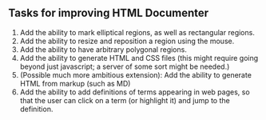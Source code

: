 ## Tasks for improving HTML Documenter

1. Add the ability to mark elliptical regions, as well as rectangular regions.
2. Add the ability to resize and reposition a region using the mouse.
3. Add the ability to have arbitrary polygonal regions.
4. Add the ability to generate HTML and CSS files (this might require going beyond just javascript; a server of some sort might be needed.)
5. (Possible much more ambitious extension): Add the ability to generate HTML from markup (such as MD)
6. Add the ability to add definitions of terms appearing in web pages, so that the user can click on a term (or highlight it) and jump to the definition.